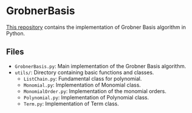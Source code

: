 # GrobnerBasis

[This repository](https://github.com/ylu1997/ylu1997.github.io/edit/main/GrobnerBasis/) contains the implementation of Grobner Basis algorithm in Python.

## Files

- `GrobnerBasis.py`: Main implementation of the Grobner Basis algorithm.
- `utils/`: Directory containing basic functions and classes.
  - `ListChain.py`: Fundamental class for polynomial.
  - `Monomial.py`: Implementation of Monomial class.
  - `MonomialOrder.py`: Implementation of the monomial orders.
  - `Polynomial.py`: Implementation of Polynomial class.
  - `Term.py`: Implementation of Term class.
